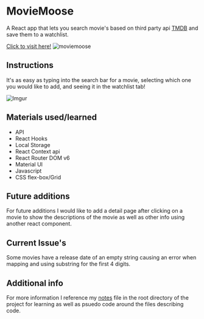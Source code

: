 # MovieMoose

A React app that lets you search movie's based on third party api <a href="https://developers.themoviedb.org/3/search/search-movies">TMDB</a> and save them to a watchlist.

<a href="https://relaxed-golick-f575a4.netlify.app">Click to visit here!</a> 
![moviemoose](https://i.imgur.com/Rc6Hp11.png)

## Instructions
It's as easy as typing into the search bar for a movie, selecting which one you would like to add, and seeing it in the watchlist tab!

![Imgur](https://i.imgur.com/fYH513b.png)

## Materials used/learned

<ul>
    <li>API</li>
    <li>React Hooks</li>
    <li>Local Storage</li>
    <li>React Context api</li>
    <li>React Router DOM v6</li>
    <li>Material UI</li>
    <li>Javascript</li>
    <li>CSS flex-box/Grid</li>
</ul>

## Future additions

For future additions I would like to add a detail page after clicking on a movie to show the descriptions of the movie as well as other info using another react component.

## Current Issue's 

Some movies have a release date of an empty string causing an error when mapping and using substring for the first 4 digits. 

## Additional info

For more information I reference my <a href="https://github.com/JahnoelRondon/MovieMoose/blob/main/notes">notes</a> file in the root directory of the project for learning as well as psuedo code around the files describing code. 
